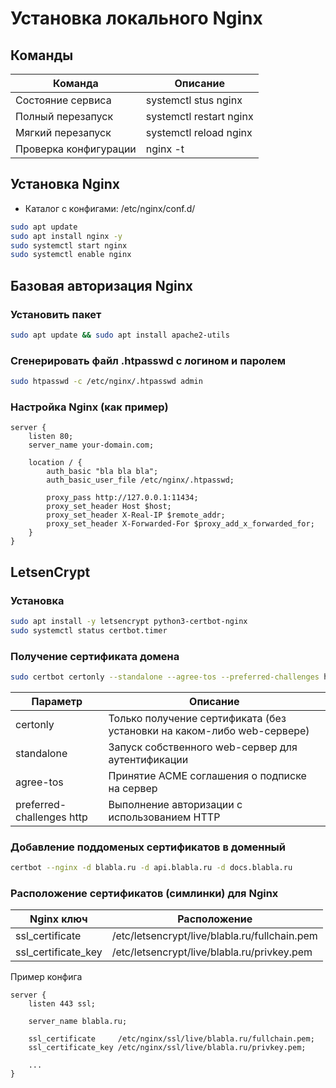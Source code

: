 # Установка локального Nginx

## Команды

| Команда | Описание |
| - | - |
| Состояние сервиса| systemctl stus nginx |
| Полный перезапуск| systemctl restart nginx |
| Мягкий перезапуск| systemctl reload nginx |
| Проверка конфигурации | nginx -t |

## Установка Nginx

- Каталог с конфигами: /etc/nginx/conf.d/

``` bash
sudo apt update
sudo apt install nginx -y
sudo systemctl start nginx
sudo systemctl enable nginx
```

## Базовая авторизация Nginx

### Установить пакет

``` bash
sudo apt update && sudo apt install apache2-utils
```

### Сгенерировать файл .htpasswd с логином и паролем

``` bash
sudo htpasswd -c /etc/nginx/.htpasswd admin
```

### Настройка Nginx (как пример)

``` commandline
server {
    listen 80;
    server_name your-domain.com;

    location / {
        auth_basic "bla bla bla";
        auth_basic_user_file /etc/nginx/.htpasswd;

        proxy_pass http://127.0.0.1:11434;
        proxy_set_header Host $host;
        proxy_set_header X-Real-IP $remote_addr;
        proxy_set_header X-Forwarded-For $proxy_add_x_forwarded_for;
    }
}
```

## LetsenCrypt

### Установка

``` bash
sudo apt install -y letsencrypt python3-certbot-nginx
sudo systemctl status certbot.timer
```

### Получение сертификата домена

``` bash
sudo certbot certonly --standalone --agree-tos --preferred-challenges http -d blabla.ru
```

| Параметр | Описание |
| - | - |
| certonly | Только получение сертификата (без установки на каком-либо web-сервере) |
| standalone | Запуск собственного web-сервер для аутентификации |
| agree-tos  | Принятие ACME соглашения о подписке на сервер |
| preferred-challenges http | Выполнение авторизации с использованием HTTP |


### Добавление поддоменых сертификатов в доменный

``` bash
certbot --nginx -d blabla.ru -d api.blabla.ru -d docs.blabla.ru
```

### Расположение сертификатов (симлинки) для Nginx

| Nginx ключ | Расположение |
| - | - |
| ssl_certificate | /etc/letsencrypt/live/blabla.ru/fullchain.pem |
| ssl_certificate_key | /etc/letsencrypt/live/blabla.ru/privkey.pem |

Пример конфига

``` commandline
server {
    listen 443 ssl;

    server_name blabla.ru;
    
    ssl_certificate     /etc/nginx/ssl/live/blabla.ru/fullchain.pem;
    ssl_certificate_key /etc/nginx/ssl/live/blabla.ru/privkey.pem;

    ...
}
```
